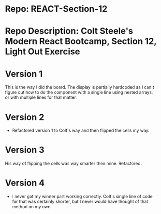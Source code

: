 # Repo: REACT-Section-12
# Repo Description: Colt Steele's Modern React Bootcamp, Section 12, Light Out Exercise
   
# Version 1
   This is the way I did the board. The display is partially hardcoded as I can't figure out
   how to do the component with a single line using nested arrays, or with multiple lines for that matter.

# Version 2
   - Refactored version 1 to Colt's way and then flipped the cells my way.

# Version 3
   His way of flipping the cells was way smarter then mine. Refactored.

# Version 4
   - I never got my winner part working correctly. Colt's single line of code for that
   was certainly shorter, but I never would have thought of that method on my own.